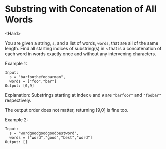 # Substring with Concatenation of All Words

\<Hard>

You are given a string, `s`, and a list of words, `words`, that are all of the
same length. Find all starting indices of substring(s) in `s` that is a
concatenation of each word in words exactly once and without any intervening
characters.

Example 1:

```
Input:
  s = "barfoothefoobarman",
  words = ["foo","bar"]
Output: [0,9]
```
Explanation: Substrings starting at index `0` and `9` are `"barfoor"` and
`"foobar"` respectively.

The output order does not matter, returning [9,0] is fine too.

Example 2:

```
Input:
  s = "wordgoodgoodgoodbestword",
  words = ["word","good","best","word"]
Output: []
```
